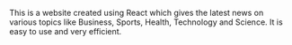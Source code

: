 
This is a website created using React which gives the latest news on various topics like Business, Sports, Health, Technology and Science. It is easy to use and very efficient. 
